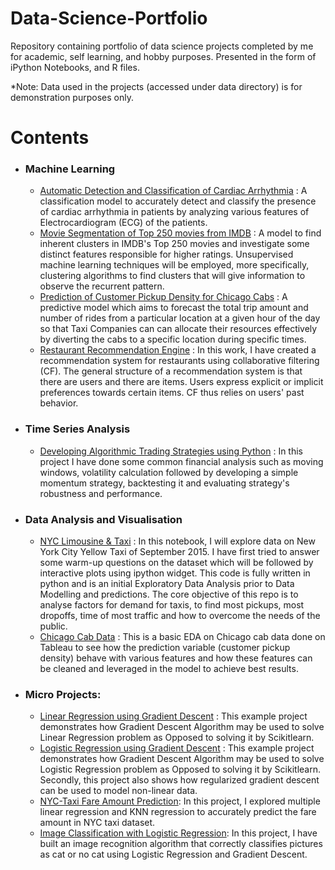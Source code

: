 # Data-Science-Portfolio
Repository containing portfolio of data science projects completed by me for academic, self learning, and hobby purposes. Presented in the form of iPython Notebooks, and R files.

*Note: Data used in the projects (accessed under data directory) is for demonstration purposes only.

# Contents

- ### Machine Learning
    - [Automatic Detection and Classification of Cardiac Arrhythmia](https://github.com/mustafashabbir10/Cardiac-Arrhythmia) : A classification model to accurately detect and classify the presence of cardiac arrhythmia in patients by analyzing various features of Electrocardiogram (ECG) of the patients.
    - [Movie Segmentation of Top 250 movies from IMDB](https://github.com/mustafashabbir10/MovieClustering) : A model to find inherent clusters in IMDB's Top 250 movies and investigate some distinct features responsible for higher ratings. Unsupervised machine learning techniques will be employed, more specifically, clustering algorithms to find clusters that will give information to observe the recurrent pattern.
    - [Prediction of Customer Pickup Density for Chicago Cabs](https://github.com/mustafashabbir10/Chicago-Cab-Data) : A predictive model which aims to forecast the total trip amount and number of rides from a particular location at a given hour of the day so that Taxi Companies can can allocate their resources effectively by diverting the cabs to a specific location during specific times.
     - [Restaurant Recommendation Engine](https://github.com/mustafashabbir10/Yelp-Recommender-System) : In this work, I have created a recommendation system for restaurants using collaborative filtering (CF). The general structure of a recommendation system is that there are users and there are items. Users express explicit or implicit preferences towards certain items. CF thus relies on users' past behavior.
    

- ### Time Series Analysis
    - [Developing Algorithmic Trading Strategies using Python](https://github.com/mustafashabbir10/Algorithmic-Trading) : In this project I have done some common financial analysis such as moving windows, volatility calculation followed by developing a simple momentum strategy, backtesting it and evaluating strategy's robustness and performance.

- ### Data Analysis and Visualisation
    - [NYC Limousine & Taxi](https://github.com/mustafashabbir10/New-York-Taxi-Data/blob/master/EDA.ipynb) : In this notebook, I will explore data on New York City Yellow Taxi of September 2015. I have first tried to answer some warm-up questions on the dataset which will be followed by interactive plots using ipython widget. This code is fully written in python and is an initial Exploratory Data Analysis prior to Data Modelling and predictions. The core objective of this repo is to analyse factors for demand for taxis, to find most pickups, most dropoffs, time of most traffic and how to overcome the needs of the public.
    - [Chicago Cab Data](https://github.com/mustafashabbir10/Chicago-Cab-Data/blob/master/EDA.pdf) : This is a basic EDA on Chicago cab data done on Tableau to see how the prediction variable (customer pickup density) behave with various features and how these features can be cleaned and leveraged in the model to achieve best results. 

- ### Micro Projects: 
    - [Linear Regression using Gradient Descent](https://github.com/mustafashabbir10/Linear-Regression) : This example project demonstrates how Gradient Descent Algorithm may be used to solve Linear Regression problem as Opposed to solving it by Scikitlearn.
    - [Logistic Regression using Gradient Descent](https://github.com/mustafashabbir10/Logistic-Regression) : This example project demonstrates how Gradient Descent Algorithm may be used to solve Logistic Regression problem as Opposed to solving it by Scikitlearn. Secondly, this project also shows how regularized gradient descent can be used to model non-linear data.
    - [NYC-Taxi Fare Amount Prediction](https://github.com/mustafashabbir10/New-York-Taxi-Data): In this project, I explored multiple linear regression and KNN regression to accurately predict the fare amount in NYC taxi dataset.
    - [Image Classification with Logistic Regression](https://github.com/mustafashabbir10/CatorNoCat/blob/master/Logistic_Regression.ipynb): In this project, I have built an image recognition algorithm that correctly classifies pictures as cat or no cat using Logistic Regression and Gradient Descent.
